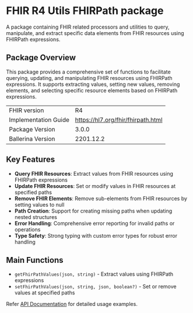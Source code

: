 # FHIR R4 Utils FHIRPath package

A package containing FHIR related processors and utilities to query, manipulate, and extract specific data elements from FHIR resources using FHIRPath expressions.

## Package Overview

This package provides a comprehensive set of functions to facilitate querying, updating, and manipulating FHIR resources using FHIRPath expressions. It supports extracting values, setting new values, removing elements, and selecting specific resource elements based on FHIRPath expressions.

|                      |                      |
|----------------------|----------------------|
| FHIR version         | R4                   |
| Implementation Guide | https://hl7.org/fhir/fhirpath.html |
| Package Version      | 3.0.0                |
| Ballerina Version    | 2201.12.2            |

## Key Features

- **Query FHIR Resources**: Extract values from FHIR resources using FHIRPath expressions
- **Update FHIR Resources**: Set or modify values in FHIR resources at specified paths  
- **Remove FHIR Elements**: Remove sub-elements from FHIR resources by setting values to null
- **Path Creation**: Support for creating missing paths when updating nested structures
- **Error Handling**: Comprehensive error reporting for invalid paths or operations
- **Type Safety**: Strong typing with custom error types for robust error handling

## Main Functions

- `getFhirPathValues(json, string)` - Extract values using FHIRPath expressions
- `setFhirPathValues(json, string, json, boolean?)` - Set or remove values at specified paths

Refer [API Documentation](https://central.ballerina.io/ballerinax/health.fhir.r4utils.fhirpath) for detailed usage examples.

